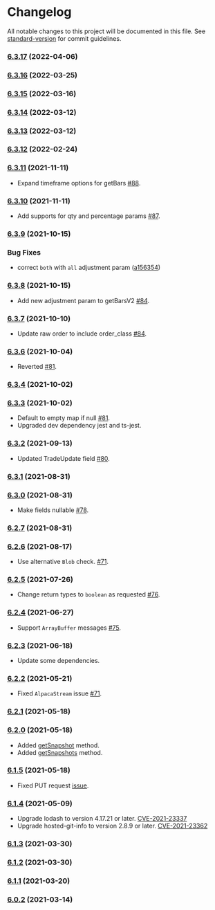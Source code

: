 # Changelog

All notable changes to this project will be documented in this file. See [standard-version](https://github.com/conventional-changelog/standard-version) for commit guidelines.

### [6.3.17](https://github.com/117/alpaca/compare/v6.3.16...v6.3.17) (2022-04-06)

### [6.3.16](https://github.com/117/alpaca/compare/v6.3.15...v6.3.16) (2022-03-25)

### [6.3.15](https://github.com/117/alpaca/compare/v6.3.14...v6.3.15) (2022-03-16)

### [6.3.14](https://github.com/117/alpaca/compare/v6.3.12...v6.3.14) (2022-03-12)

### [6.3.13](https://github.com/117/alpaca/compare/v6.3.12...v6.3.13) (2022-03-12)

### [6.3.12](https://github.com/117/alpaca/compare/v6.3.11...v6.3.12) (2022-02-24)

### [6.3.11](https://github.com/117/alpaca/compare/v6.3.10...v6.3.11) (2021-11-11)

- Expand timeframe options for getBars [#88](https://github.com/117/alpaca/issues/88).

### [6.3.10](https://github.com/117/alpaca/compare/v6.3.9...v6.3.10) (2021-11-11)

- Add supports for qty and percentage params [#87](https://github.com/117/alpaca/issues/87).

### [6.3.9](https://github.com/117/alpaca/compare/v6.3.8...v6.3.9) (2021-10-15)

### Bug Fixes

- correct `both` with `all` adjustment param ([a156354](https://github.com/117/alpaca/commit/a1563547c823213964cba8c9bf1aa3de9bc2c3e1))

### [6.3.8](https://github.com/117/alpaca/compare/v6.3.7...v6.3.8) (2021-10-15)

- Add new adjustment param to getBarsV2 [#84](https://github.com/117/alpaca/pull/85).

### [6.3.7](https://github.com/117/alpaca/compare/v6.3.6...v6.3.7) (2021-10-10)

- Update raw order to include order_class [#84](https://github.com/117/alpaca/pull/84).

### [6.3.6](https://github.com/117/alpaca/compare/v6.3.4...v6.3.6) (2021-10-04)

- Reverted [#81](https://github.com/117/alpaca/pull/80).

### [6.3.4](https://github.com/117/alpaca/compare/v6.3.3...v6.3.4) (2021-10-02)

### [6.3.3](https://github.com/117/alpaca/compare/v6.3.2...v6.3.3) (2021-10-02)

- Default to empty map if null [#81](https://github.com/117/alpaca/pull/80).
- Upgraded dev dependency jest and ts-jest.

### [6.3.2](https://github.com/117/alpaca/compare/v6.3.1...v6.3.2) (2021-09-13)

- Updated TradeUpdate field [#80](https://github.com/117/alpaca/pull/80).

### [6.3.1](https://github.com/117/alpaca/compare/v6.3.0...v6.3.1) (2021-08-31)

### [6.3.0](https://github.com/117/alpaca/compare/v6.2.7...v6.3.0) (2021-08-31)

- Make fields nullable [#78](https://github.com/117/alpaca/issues/78).

### [6.2.7](https://github.com/117/alpaca/compare/v6.2.6...v6.2.7) (2021-08-31)

### [6.2.6](https://github.com/117/alpaca/compare/v6.2.5...v6.2.6) (2021-08-17)

- Use alternative `Blob` check. [#71](https://github.com/117/alpaca/issues/71).

### [6.2.5](https://github.com/117/alpaca/compare/v6.2.1...v6.2.5) (2021-07-26)

- Change return types to `boolean` as requested [#76](https://github.com/117/alpaca/issues/76).

### [6.2.4](https://github.com/117/alpaca/compare/v6.2.3...v6.2.4) (2021-06-27)

- Support `ArrayBuffer` messages [#75](https://github.com/117/alpaca/pull/75).

### [6.2.3](https://github.com/117/alpaca/compare/v6.2.1...v6.2.3) (2021-06-18)

- Update some dependencies.

### [6.2.2](https://github.com/117/alpaca/compare/v6.2.1...v6.2.2) (2021-05-21)

- Fixed `AlpacaStream` issue [#71](https://github.com/117/alpaca/issues/71).

### [6.2.1](https://github.com/117/alpaca/compare/v6.2.0...v6.2.1) (2021-05-18)

### [6.2.0](https://github.com/117/alpaca/compare/v6.1.9...v6.2.0) (2021-05-18)

- Added
  [getSnapshot](https://alpaca.markets/docs/api-documentation/api-v2/market-data/alpaca-data-api-v2/historical/#snapshot---ticker)
  method.
- Added
  [getSnapshots](https://alpaca.markets/docs/api-documentation/api-v2/market-data/alpaca-data-api-v2/historical/#snapshot---multiple-tickers)
  method.

### [6.1.5](https://github.com/117/alpaca/compare/v6.1.6...v6.1.5) (2021-05-18)

- Fixed PUT request [issue](https://github.com/117/alpaca/issues/70).

### [6.1.4](https://github.com/117/alpaca/compare/v6.1.3...v6.1.4) (2021-05-09)

- Upgrade lodash to version 4.17.21 or later.
  [CVE-2021-23337](https://github.com/advisories/GHSA-35jh-r3h4-6jhm)
- Upgrade hosted-git-info to version 2.8.9 or later.
  [CVE-2021-23362](https://github.com/advisories/GHSA-43f8-2h32-f4cj)

### [6.1.3](https://github.com/117/alpaca/compare/v6.1.2...v6.1.3) (2021-03-30)

### [6.1.2](https://github.com/117/alpaca/compare/v6.1.1...v6.1.2) (2021-03-30)

### [6.1.1](https://github.com/117/alpaca/compare/v6.0.1...v6.1.1) (2021-03-20)

### [6.0.2](https://github.com/117/alpaca/compare/v6.0.1...v6.0.2) (2021-03-14)
